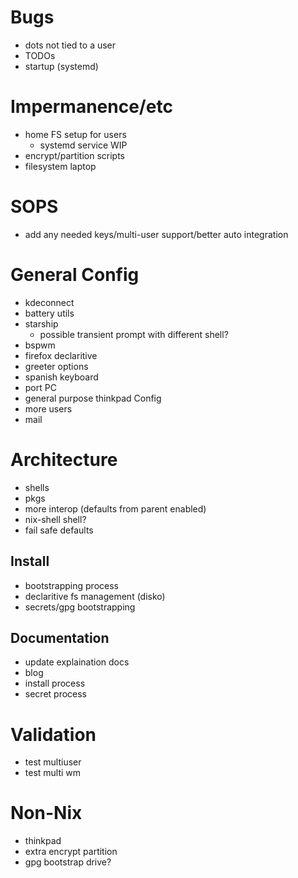 # Bugs
- dots not tied to a user
- TODOs
- startup (systemd)


# Impermanence/etc
- home FS setup for users
    - systemd service WIP
- encrypt/partition scripts
- filesystem laptop


# SOPS
- add any needed keys/multi-user support/better auto integration


# General Config
- kdeconnect
- battery utils
- starship
    - possible transient prompt with different shell?
- bspwm
- firefox declaritive
- greeter options
- spanish keyboard
- port PC
- general purpose thinkpad Config
- more users
- mail


# Architecture
- shells
- pkgs
- more interop (defaults from parent enabled)
- nix-shell shell?
- fail safe defaults

## Install
- bootstrapping process
- declaritive fs management (disko)
- secrets/gpg bootstrapping

## Documentation
- update explaination docs
- blog
- install process
- secret process


# Validation
- test multiuser
- test multi wm


# Non-Nix
- thinkpad
- extra encrypt partition
- gpg bootstrap drive?
